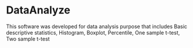 # DataAnalyze

This software was developed for data analysis purpose that includes Basic descriptive statistics, Histogram, Boxplot, Percentile, One sample t-test, Two sample t-test
